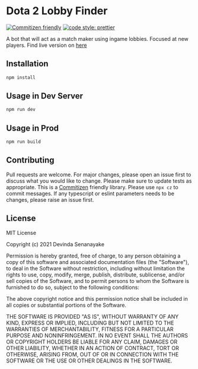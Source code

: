 # Dota 2 Lobby Finder

[![Commitizen friendly](https://img.shields.io/badge/commitizen-friendly-brightgreen.svg)](http://commitizen.github.io/cz-cli/)
[![code style: prettier](https://img.shields.io/badge/code_style-prettier-ff69b4.svg?style=flat-square)](https://github.com/prettier/prettier)

A bot that will act as a match maker using ingame lobbies. Focused at new players.
Find live version on [here](http://lobbyfinder.devinda.me/)

## Installation

```bash
npm install
```

## Usage in Dev Server

```bash
npm run dev
```

## Usage in Prod

```bash
npm run build
```

## Contributing

Pull requests are welcome. For major changes, please open an issue first to discuss what you would like to change.
Please make sure to update tests as appropriate. This is a [Commitizen](https://github.com/commitizen) friendly library. Please use `npx cz` to commit messages. If any typescript or eslint parameters needs to be changes, please raise an issue first. 

## License

MIT License

Copyright (c) 2021 Devinda Senanayake

Permission is hereby granted, free of charge, to any person obtaining a copy
of this software and associated documentation files (the "Software"), to deal
in the Software without restriction, including without limitation the rights
to use, copy, modify, merge, publish, distribute, sublicense, and/or sell
copies of the Software, and to permit persons to whom the Software is
furnished to do so, subject to the following conditions:

The above copyright notice and this permission notice shall be included in all
copies or substantial portions of the Software.

THE SOFTWARE IS PROVIDED "AS IS", WITHOUT WARRANTY OF ANY KIND, EXPRESS OR
IMPLIED, INCLUDING BUT NOT LIMITED TO THE WARRANTIES OF MERCHANTABILITY,
FITNESS FOR A PARTICULAR PURPOSE AND NONINFRINGEMENT. IN NO EVENT SHALL THE
AUTHORS OR COPYRIGHT HOLDERS BE LIABLE FOR ANY CLAIM, DAMAGES OR OTHER
LIABILITY, WHETHER IN AN ACTION OF CONTRACT, TORT OR OTHERWISE, ARISING FROM,
OUT OF OR IN CONNECTION WITH THE SOFTWARE OR THE USE OR OTHER DEALINGS IN THE
SOFTWARE.
